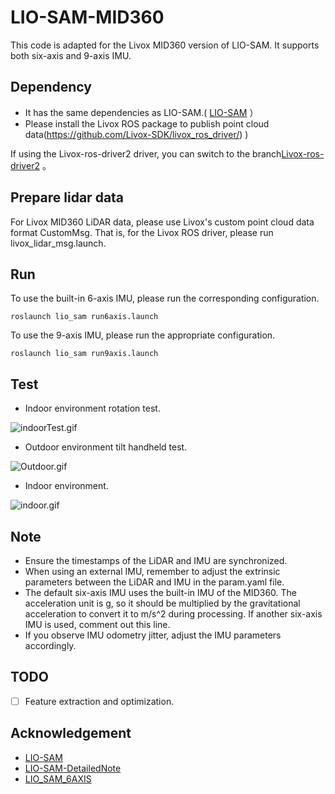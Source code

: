 # LIO-SAM-MID360
This code is adapted for the Livox MID360 version of LIO-SAM.
It supports both six-axis and 9-axis IMU.

## Dependency

- It has the same dependencies as LIO-SAM.( [LIO-SAM](https://github.com/TixiaoShan/LIO-SAM/) ）
- Please install the Livox ROS package to publish point cloud data(https://github.com/Livox-SDK/livox_ros_driver/) )

If using the Livox-ros-driver2 driver, you can switch to the branch[Livox-ros-driver2](https://github.com/nkymzsy/LIO-SAM-MID360/tree/Livox-ros-driver2) 。

## Prepare lidar data

For Livox MID360 LiDAR data, please use Livox's custom point cloud data format CustomMsg. 
That is, for the Livox ROS driver, please run 
livox_lidar_msg.launch.

## Run
To use the built-in 6-axis IMU, please run the corresponding configuration.

```
roslaunch lio_sam run6axis.launch
```

To use the 9-axis IMU, please run the appropriate configuration.
```
roslaunch lio_sam run9axis.launch
```

## Test

- Indoor environment rotation test.
<img src="doc/indoorTest.gif" alt="indoorTest.gif" title="Indoor Test" style="zoom: 100%;"/>

- Outdoor environment tilt handheld test.
<img src="doc/Outdoor.gif" alt="Outdoor.gif" title="Outdoor" style="zoom: 100%;"/>

- Indoor environment.
<img src="doc/indoor.gif" alt="indoor.gif" title="indoor" style="zoom: 100%;"/>

## Note
- Ensure the timestamps of the LiDAR and IMU are synchronized.
- When using an external IMU, remember to adjust the extrinsic parameters between the LiDAR and IMU in the param.yaml file.
- The default six-axis IMU uses the built-in IMU of the MID360. The acceleration unit is g, so it should be multiplied by the gravitational acceleration to convert it to m/s^2 during processing. If another six-axis IMU is used, comment out this line.
- If you observe IMU odometry jitter, adjust the IMU parameters accordingly.


## TODO

- [ ] Feature extraction and optimization.
## Acknowledgement

- [LIO-SAM](https://github.com/TixiaoShan/LIO-SAM/)
- [LIO-SAM-DetailedNote](https://github.com/smilefacehh/LIO-SAM-DetailedNote)
- [LIO_SAM_6AXIS](https://github.com/JokerJohn/LIO_SAM_6AXIS)
